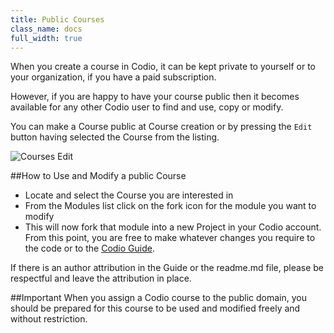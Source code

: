 ```yaml
---
title: Public Courses
class_name: docs
full_width: true
---
```


When you create a course in Codio, it can be kept private to yourself or to your organization, if you have a paid subscription. 

However, if you are happy to have your course public then it becomes available for any other Codio user to find and use, copy or modify.

You can make a Course public at Course creation or by pressing the `Edit` button having selected the Course from the listing.

![Courses Edit](/img/docs/tutorials_edit.png)

##How to Use and Modify a public Course

- Locate and select the Course you are interested in
- From the Modules list click on the fork icon for the module you want to modify
- This will now fork that module into a new Project in your Codio account. From this point, you are free to make whatever changes you require to the code or to the [Codio Guide](/docs/ide/tools/guides/).

If there is an author attribution in the Guide or the readme.md file, please be respectful and leave the attribution in place.

##Important
When you assign a Codio course to the public domain, you should be prepared for this course to be used and modified freely and without restriction.

